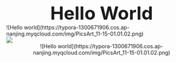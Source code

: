 <div align = "center"><font size="28"><b>Hello World</b></font></div>
![Hello world](https://typora-1300671906.cos.ap-nanjing.myqcloud.com/img/PicsArt_11-15-01.01.02.png)
<div style="align = center">
<img src="https://typora-1300671906.cos.ap-nanjing.myqcloud.com/img/PicsArt_11-15-01.01.02.png"/>
</div>

<div align=center>
![Hello world](https://typora-1300671906.cos.ap-nanjing.myqcloud.com/img/PicsArt_11-15-01.01.02.png)
</div>
